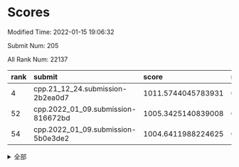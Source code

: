 # Scores

Modified Time: 2022-01-15 19:06:32

Submit Num: 205

All Rank Num: 22137

| rank |               submit               |       score        |       sigma        | pk_num |
| :--- | :--------------------------------- | :----------------- | :----------------- | :----- |
| 4    | cpp.21_12_24.submission-2b2ea0d7   | 1011.5744045783931 | 0.7877154913736976 | 434    |
| 52   | cpp.2022_01_09.submission-816672bd | 1005.3425140839008 | 0.7112941856292612 | 431    |
| 54   | cpp.2022_01_09.submission-5b0e3de2 | 1004.6411988224625 | 0.7361666770832217 | 434    |


<details>
<summary>全部</summary>

| rank |                 submit                 |       score        |       sigma        | pk_num |
| :--- | :------------------------------------- | :----------------- | :----------------- | :----- |
| 1    | gobigger.level_3.submission_level_3_27 | 1012.5820979755794 | 0.7723297200314481 | 435    |
| 2    | gobigger.level_3.submission_level_3_38 | 1011.6512112199207 | 0.7794940084311973 | 434    |
| 3    | gobigger.level_3.submission_level_3_32 | 1011.5794887624373 | 0.7810533116679719 | 435    |
| 4    | cpp.21_12_24.submission-2b2ea0d7       | 1011.5744045783931 | 0.7877154913736976 | 434    |
| 5    | gobigger.level_3.submission_level_3_37 | 1011.20952730314   | 0.766465859055872  | 426    |
| 6    | gobigger.level_3.submission_level_3_20 | 1011.2059554570928 | 0.8123463710845337 | 435    |
| 7    | gobigger.level_3.submission_level_3_11 | 1011.1947182899211 | 0.7869167384753156 | 432    |
| 8    | gobigger.level_3.submission_level_3_36 | 1011.1882964309015 | 0.78887566738196   | 430    |
| 9    | gobigger.level_3.submission_level_3_15 | 1011.0703917082974 | 0.7804616363764156 | 435    |
| 10   | gobigger.level_3.submission_level_3_43 | 1010.8380941199094 | 0.7765680081063572 | 431    |
| 11   | gobigger.level_3.submission_level_3_34 | 1010.810181662646  | 0.7513866712068001 | 435    |
| 12   | gobigger.level_3.submission_level_3_25 | 1010.7901195260417 | 0.7855555748162283 | 433    |
| 13   | gobigger.level_3.submission_level_3_9  | 1010.7680587833014 | 0.768232757197021  | 431    |
| 14   | gobigger.level_3.submission_level_3_1  | 1010.6970055420435 | 0.746666994179186  | 432    |
| 15   | gobigger.level_3.submission_level_3_31 | 1010.4615690260127 | 0.7779048324799951 | 431    |
| 16   | gobigger.level_3.submission_level_3_2  | 1010.3205213103251 | 0.7641606461435243 | 435    |
| 17   | gobigger.level_3.submission_level_3_41 | 1010.2347620796021 | 0.7506620407659454 | 432    |
| 18   | gobigger.level_3.submission_level_3_44 | 1010.1816463081148 | 0.7646913092587391 | 428    |
| 19   | gobigger.level_3.submission_level_3_47 | 1010.0763542705314 | 0.7565417855053338 | 437    |
| 20   | gobigger.level_3.submission_level_3_10 | 1010.0041740604827 | 0.7671197400886959 | 430    |
| 21   | gobigger.level_3.submission_level_3_26 | 1009.9748336769101 | 0.743620121156266  | 425    |
| 22   | gobigger.level_3.submission_level_3_22 | 1009.9745293298779 | 0.7617096245995219 | 431    |
| 23   | gobigger.level_3.submission_level_3_23 | 1009.9217284409924 | 0.7910702129290024 | 440    |
| 24   | gobigger.level_3.submission_level_3_33 | 1009.8901038684683 | 0.7561486956217052 | 436    |
| 25   | gobigger.level_3.submission_level_3_28 | 1009.8602412909324 | 0.7684709257647784 | 433    |
| 26   | gobigger.level_3.submission_level_3_16 | 1009.8309004678458 | 0.7520910297277197 | 435    |
| 27   | gobigger.level_3.submission_level_3_21 | 1009.8230359679042 | 0.769127313705802  | 428    |
| 28   | gobigger.level_3.submission_level_3_35 | 1009.8190474981116 | 0.7748541924390459 | 435    |
| 29   | gobigger.level_3.submission_level_3_48 | 1009.8179174443861 | 0.7756590241247673 | 427    |
| 30   | gobigger.level_3.submission_level_3_49 | 1009.8078489097162 | 0.7795475141061096 | 434    |
| 31   | gobigger.level_3.submission_level_3_4  | 1009.7761219082851 | 0.7523327530654483 | 436    |
| 32   | gobigger.level_3.submission_level_3_17 | 1009.7265686806314 | 0.7552338607381814 | 431    |
| 33   | gobigger.level_3.submission_level_3_6  | 1009.672857340486  | 0.7548425113680889 | 436    |
| 34   | gobigger.level_3.submission_level_3_18 | 1009.5576066121366 | 0.7705657220473161 | 433    |
| 35   | gobigger.level_3.submission_level_3_3  | 1009.5562063170684 | 0.7511395861591387 | 431    |
| 36   | gobigger.level_3.submission_level_3_24 | 1009.4953984954706 | 0.7643167092706823 | 436    |
| 37   | gobigger.level_3.submission_level_3_8  | 1009.483903627454  | 0.779037417890847  | 435    |
| 38   | gobigger.level_3.submission_level_3_14 | 1009.4637715249114 | 0.7584318337919498 | 427    |
| 39   | gobigger.level_3.submission_level_3_39 | 1009.323791449338  | 0.7395289299522732 | 427    |
| 40   | gobigger.level_3.submission_level_3_30 | 1009.3006197684881 | 0.7392979532363871 | 433    |
| 41   | gobigger.level_3.submission_level_3_13 | 1009.2360169167573 | 0.7715531485232223 | 430    |
| 42   | gobigger.level_3.submission_level_3_7  | 1009.1964685283441 | 0.7484247253678314 | 428    |
| 43   | gobigger.level_3.submission_level_3_12 | 1009.0281483735815 | 0.7491909503839195 | 433    |
| 44   | gobigger.level_3.submission_level_3_29 | 1008.9551071392174 | 0.7799556904829513 | 432    |
| 45   | gobigger.level_3.submission_level_3_46 | 1008.9516901660481 | 0.7756251844741678 | 433    |
| 46   | gobigger.level_3.submission_level_3_0  | 1008.942854117214  | 0.74175144059159   | 427    |
| 47   | gobigger.level_3.submission_level_3_5  | 1008.8385053163775 | 0.7374580383091205 | 436    |
| 48   | gobigger.level_3.submission_level_3_19 | 1008.7794063808524 | 0.7531297817990483 | 430    |
| 49   | gobigger.level_3.submission_level_3_40 | 1008.5655895905204 | 0.7369543450840732 | 433    |
| 50   | gobigger.level_3.submission_level_3_45 | 1008.2502689325712 | 0.7457998479148645 | 435    |
| 51   | gobigger.level_3.submission_level_3_42 | 1008.1820535814369 | 0.7290228818840642 | 427    |
| 52   | cpp.2022_01_09.submission-816672bd     | 1005.3425140839008 | 0.7112941856292612 | 431    |
| 53   | gobigger.level_1.submission_level_1_43 | 1004.836383346579  | 0.7248402337014873 | 429    |
| 54   | cpp.2022_01_09.submission-5b0e3de2     | 1004.6411988224625 | 0.7361666770832217 | 434    |
| 55   | gobigger.level_1.submission_level_1_5  | 1004.6139268011423 | 0.7392339896431765 | 436    |
| 56   | gobigger.level_1.submission_level_1_25 | 1004.0552843208692 | 0.7275047548123776 | 431    |
| 57   | gobigger.level_1.submission_level_1_9  | 1004.0068056475341 | 0.7300381911398245 | 432    |
| 58   | gobigger.level_1.submission_level_1_2  | 1003.9725462491369 | 0.7254807383005882 | 433    |
| 59   | gobigger.level_1.submission_level_1_41 | 1003.9602530002874 | 0.7030807192495804 | 431    |
| 60   | gobigger.level_1.submission_level_1_20 | 1003.853295367924  | 0.7248937603765203 | 432    |
| 61   | gobigger.level_1.submission_level_1_31 | 1003.7718875283002 | 0.7092894222757995 | 428    |
| 62   | gobigger.level_1.submission_level_1_1  | 1003.7655951748602 | 0.6935644353584233 | 430    |
| 63   | gobigger.level_1.submission_level_1_38 | 1003.7551021090059 | 0.7126196039211712 | 430    |
| 64   | gobigger.level_1.submission_level_1_18 | 1003.6770882666971 | 0.7202412763894674 | 435    |
| 65   | gobigger.level_1.submission_level_1_28 | 1003.6465324603128 | 0.7240897271686145 | 431    |
| 66   | gobigger.level_1.submission_level_1_39 | 1003.6442429911675 | 0.7081611313962977 | 428    |
| 67   | gobigger.level_1.submission_level_1_4  | 1003.6434818405904 | 0.7292767287305155 | 434    |
| 68   | gobigger.level_1.submission_level_1_8  | 1003.6317418001768 | 0.7317115737248767 | 430    |
| 69   | gobigger.level_1.submission_level_1_40 | 1003.5498331757458 | 0.7198991013063454 | 437    |
| 70   | gobigger.level_1.submission_level_1_13 | 1003.5292051231728 | 0.7111169648409938 | 428    |
| 71   | gobigger.level_1.submission_level_1_27 | 1003.5024817896215 | 0.7243744753526359 | 431    |
| 72   | gobigger.level_1.submission_level_1_12 | 1003.4396047190164 | 0.7183575658663196 | 431    |
| 73   | gobigger.level_1.submission_level_1_35 | 1003.4336015772788 | 0.7090388070614803 | 431    |
| 74   | gobigger.level_1.submission_level_1_17 | 1003.41598953454   | 0.7050407670881158 | 434    |
| 75   | gobigger.level_1.submission_level_1_46 | 1003.2849986282283 | 0.7173840510267488 | 432    |
| 76   | gobigger.level_1.submission_level_1_33 | 1003.2813520845757 | 0.7177653308392205 | 431    |
| 77   | gobigger.level_1.submission_level_1_23 | 1003.2597187070994 | 0.7164354822598041 | 430    |
| 78   | gobigger.level_1.submission_level_1_26 | 1003.1192315465522 | 0.7185381167171498 | 434    |
| 79   | gobigger.level_1.submission_level_1_22 | 1003.1122809903335 | 0.7240512723345217 | 432    |
| 80   | gobigger.level_1.submission_level_1_21 | 1003.0869108172828 | 0.7163339789935227 | 427    |
| 81   | gobigger.level_1.submission_level_1_6  | 1003.0601980643617 | 0.7175483122002    | 435    |
| 82   | gobigger.level_1.submission_level_1_15 | 1003.0150709378015 | 0.7196612372859945 | 432    |
| 83   | gobigger.level_1.submission_level_1_49 | 1003.0032656203647 | 0.7232969582463881 | 436    |
| 84   | gobigger.level_1.submission_level_1_36 | 1002.9480437179976 | 0.7283442360136083 | 433    |
| 85   | gobigger.level_1.submission_level_1_37 | 1002.9172197241587 | 0.7093559162534915 | 433    |
| 86   | gobigger.level_1.submission_level_1_47 | 1002.9026824325515 | 0.7312449262620747 | 426    |
| 87   | gobigger.level_1.submission_level_1_45 | 1002.8640698671487 | 0.7121891331910821 | 429    |
| 88   | gobigger.level_1.submission_level_1_24 | 1002.8207733335146 | 0.7181384904572291 | 429    |
| 89   | gobigger.level_1.submission_level_1_44 | 1002.6801536927082 | 0.7057515095243091 | 433    |
| 90   | gobigger.level_1.submission_level_1_14 | 1002.66371199485   | 0.7061190980092187 | 430    |
| 91   | gobigger.level_1.submission_level_1_16 | 1002.6155162492796 | 0.7206969166267037 | 430    |
| 92   | gobigger.level_1.submission_level_1_7  | 1002.609594457398  | 0.7191787095234321 | 429    |
| 93   | gobigger.level_1.submission_level_1_3  | 1002.6028389146484 | 0.7118250876243014 | 436    |
| 94   | gobigger.level_1.submission_level_1_32 | 1002.5392758525095 | 0.7232886345567008 | 436    |
| 95   | gobigger.level_1.submission_level_1_29 | 1002.5142315266406 | 0.7106141514843174 | 430    |
| 96   | gobigger.level_1.submission_level_1_34 | 1002.4580016886251 | 0.7046612266892285 | 433    |
| 97   | gobigger.level_1.submission_level_1_30 | 1002.4017092190422 | 0.7041720679414885 | 430    |
| 98   | gobigger.level_1.submission_level_1_19 | 1002.2939567423884 | 0.7208893300033187 | 428    |
| 99   | gobigger.level_1.submission_level_1_42 | 1002.1418634612332 | 0.7046424763219128 | 431    |
| 100  | gobigger.level_1.submission_level_1_48 | 1001.8900663416708 | 0.719740782394983  | 428    |
| 101  | gobigger.level_1.submission_level_1_10 | 1001.7121202827395 | 0.7207346680976172 | 435    |
| 102  | gobigger.level_1.submission_level_1_0  | 1001.6305350056895 | 0.7102283165077459 | 431    |
| 103  | gobigger.level_1.submission_level_1_11 | 1001.5020538950454 | 0.7079463333365196 | 436    |
| 104  | gobigger.random.submission_random_3    | 996.8973937340396  | 0.7024300259116414 | 430    |
| 105  | gobigger.random.submission_random_26   | 996.7868839554982  | 0.7120259902949575 | 431    |
| 106  | gobigger.random.submission_random_28   | 996.7319733740518  | 0.7167095035878411 | 429    |
| 107  | gobigger.random.submission_random_17   | 996.7132259780442  | 0.7026133496134611 | 432    |
| 108  | gobigger.random.submission_random_6    | 996.6399099846361  | 0.7064939781673    | 427    |
| 109  | gobigger.random.submission_random_49   | 996.5702981858983  | 0.7012858365714896 | 428    |
| 110  | gobigger.random.submission_random_40   | 996.5266001080838  | 0.7075845453398307 | 430    |
| 111  | gobigger.random.submission_random_33   | 996.4801400376585  | 0.7154700599326836 | 434    |
| 112  | gobigger.random.submission_random_12   | 996.4301722323619  | 0.6998525572547146 | 429    |
| 113  | gobigger.random.submission_random_14   | 996.4180287335498  | 0.7026036751712926 | 431    |
| 114  | gobigger.random.submission_random_10   | 996.3710988528791  | 0.6989715081620734 | 435    |
| 115  | gobigger.random.submission_random_41   | 996.2742600877824  | 0.7098232094460448 | 433    |
| 116  | gobigger.random.submission_random_24   | 996.2624420608707  | 0.7157759810477314 | 432    |
| 117  | gobigger.random.submission_random_20   | 996.2496581115535  | 0.6891658286401171 | 430    |
| 118  | gobigger.random.submission_random_8    | 996.2420063887588  | 0.7105081871455478 | 431    |
| 119  | gobigger.random.submission_random_48   | 996.238766931105   | 0.7114325148299017 | 433    |
| 120  | gobigger.random.submission_random_38   | 996.1945721587757  | 0.70115719329297   | 428    |
| 121  | gobigger.random.submission_random_32   | 996.024380991707   | 0.7049052860422304 | 430    |
| 122  | gobigger.random.submission_random_18   | 995.9874586667447  | 0.7084899257095275 | 437    |
| 123  | gobigger.random.submission_random_22   | 995.9797283343399  | 0.706570941033103  | 436    |
| 124  | gobigger.random.submission_random_23   | 995.9588249710712  | 0.7146469035319055 | 434    |
| 125  | gobigger.random.submission_random_15   | 995.9518946308191  | 0.7034191116098397 | 428    |
| 126  | gobigger.random.submission_random_39   | 995.9031118061906  | 0.7087754477782829 | 431    |
| 127  | gobigger.random.submission_random_0    | 995.8393926928375  | 0.7156613230689411 | 431    |
| 128  | gobigger.random.submission_random_11   | 995.8316483975678  | 0.7140322790017057 | 435    |
| 129  | gobigger.random.submission_random_2    | 995.8022847713163  | 0.7123142140925849 | 433    |
| 130  | gobigger.random.submission_random_37   | 995.769483828039   | 0.7221789487824372 | 434    |
| 131  | gobigger.random.submission_random_29   | 995.5846236950409  | 0.7035671855047888 | 427    |
| 132  | gobigger.random.submission_random_47   | 995.5719265264975  | 0.712708802665161  | 435    |
| 133  | gobigger.random.submission_random_36   | 995.5019124194755  | 0.7193856840698416 | 430    |
| 134  | gobigger.random.submission_random_16   | 995.4639240073702  | 0.7243789566232876 | 432    |
| 135  | gobigger.random.submission_random_35   | 995.4428208068817  | 0.7118889558337085 | 433    |
| 136  | gobigger.random.submission_random_46   | 995.4282301049886  | 0.717495449798669  | 430    |
| 137  | gobigger.random.submission_random_25   | 995.411021513065   | 0.7171948751543568 | 429    |
| 138  | gobigger.random.submission_random_31   | 995.3975572417897  | 0.7037076187591859 | 431    |
| 139  | gobigger.random.submission_random_42   | 995.3480319992673  | 0.7228875598395659 | 431    |
| 140  | gobigger.random.submission_random_43   | 995.343569365529   | 0.7163319045142681 | 425    |
| 141  | gobigger.random.submission_random_30   | 995.3382887922236  | 0.7049979156763725 | 439    |
| 142  | gobigger.random.submission_random_21   | 995.3355538362869  | 0.7189968695051886 | 430    |
| 143  | gobigger.random.submission_random_44   | 995.2809042447876  | 0.7156077874670959 | 434    |
| 144  | gobigger.random.submission_random_34   | 995.1925254949126  | 0.6998968137093198 | 434    |
| 145  | gobigger.random.submission_random_5    | 995.1660860796447  | 0.7167638650664295 | 431    |
| 146  | gobigger.random.submission_random_45   | 995.1129654459536  | 0.7221660965089589 | 434    |
| 147  | gobigger.random.submission_random_7    | 995.0997730281167  | 0.7106140827832788 | 432    |
| 148  | gobigger.random.submission_random_1    | 994.8813177082566  | 0.7029085154527072 | 434    |
| 149  | gobigger.level_2.submission_level_2_29 | 994.8496896945613  | 0.7305657511067145 | 437    |
| 150  | gobigger.random.submission_random_13   | 994.6682201761162  | 0.7273637103110093 | 430    |
| 151  | gobigger.random.submission_random_9    | 994.6521493411858  | 0.7159571636812792 | 430    |
| 152  | gobigger.random.submission_random_19   | 994.5502718149411  | 0.7177044551082861 | 431    |
| 153  | gobigger.random.submission_random_4    | 994.4390179384661  | 0.7348773507704701 | 431    |
| 154  | gobigger.random.submission_random_27   | 994.1990186885122  | 0.7202453674305099 | 436    |
| 155  | gobigger.level_2.submission_level_2_31 | 994.0947846482038  | 0.7314038666916959 | 430    |
| 156  | gobigger.level_2.submission_level_2_13 | 993.899656738592   | 0.7316544180548821 | 436    |
| 157  | gobigger.level_2.submission_level_2_47 | 993.8152116889083  | 0.7219876809916093 | 431    |
| 158  | gobigger.level_2.submission_level_2_10 | 993.7917162246769  | 0.7160996643726595 | 433    |
| 159  | gobigger.level_2.submission_level_2_5  | 993.7070125499246  | 0.725458469081412  | 432    |
| 160  | gobigger.level_2.submission_level_2_41 | 993.6944846432456  | 0.7343955519508913 | 429    |
| 161  | gobigger.level_2.submission_level_2_34 | 993.4998079986593  | 0.7209286013418256 | 432    |
| 162  | gobigger.level_2.submission_level_2_37 | 993.3514105338851  | 0.7289007740246507 | 434    |
| 163  | gobigger.level_2.submission_level_2_36 | 993.3350255698767  | 0.7285964916794379 | 437    |
| 164  | gobigger.level_2.submission_level_2_44 | 993.221820604481   | 0.7435236797733781 | 434    |
| 165  | gobigger.level_2.submission_level_2_39 | 993.140449098139   | 0.7247917667283814 | 436    |
| 166  | gobigger.level_2.submission_level_2_42 | 993.0157204164303  | 0.7363194590560747 | 434    |
| 167  | gobigger.level_2.submission_level_2_46 | 992.9926821611512  | 0.7455769436944633 | 430    |
| 168  | gobigger.level_2.submission_level_2_32 | 992.8828168700371  | 0.7378336248763935 | 428    |
| 169  | gobigger.level_2.submission_level_2_6  | 992.8410881653615  | 0.7422201756522803 | 436    |
| 170  | gobigger.level_2.submission_level_2_17 | 992.7673854688363  | 0.7498280513653904 | 431    |
| 171  | gobigger.level_2.submission_level_2_22 | 992.7189995980989  | 0.7448588927817168 | 428    |
| 172  | gobigger.level_2.submission_level_2_0  | 992.7080157488583  | 0.7353981628874608 | 429    |
| 173  | gobigger.level_2.submission_level_2_27 | 992.6427311667185  | 0.7269021320360676 | 431    |
| 174  | gobigger.level_2.submission_level_2_9  | 992.5736600816999  | 0.7365796403916587 | 428    |
| 175  | gobigger.level_2.submission_level_2_21 | 992.4800717795503  | 0.7367054202630271 | 430    |
| 176  | gobigger.level_2.submission_level_2_11 | 992.43552497226    | 0.753557979329199  | 440    |
| 177  | gobigger.level_2.submission_level_2_30 | 992.4161756994562  | 0.7355086131153484 | 436    |
| 178  | gobigger.level_2.submission_level_2_3  | 992.340464314381   | 0.7322166844488783 | 430    |
| 179  | gobigger.level_2.submission_level_2_45 | 992.3345520792814  | 0.7366846749365037 | 437    |
| 180  | gobigger.level_2.submission_level_2_43 | 992.2679260504511  | 0.7452097126828136 | 428    |
| 181  | gobigger.level_2.submission_level_2_1  | 992.1493678291758  | 0.7495046082474349 | 435    |
| 182  | gobigger.level_2.submission_level_2_4  | 992.0788766656614  | 0.7458666712615635 | 432    |
| 183  | gobigger.level_2.submission_level_2_40 | 992.0714766771744  | 0.7525494009945544 | 429    |
| 184  | gobigger.level_2.submission_level_2_49 | 992.0660951499297  | 0.7417356384021717 | 430    |
| 185  | gobigger.level_2.submission_level_2_12 | 991.9510283845294  | 0.7420990696287649 | 434    |
| 186  | gobigger.level_2.submission_level_2_7  | 991.8589178273354  | 0.7453091896300401 | 431    |
| 187  | gobigger.level_2.submission_level_2_35 | 991.8036396679624  | 0.7359386813813917 | 431    |
| 188  | gobigger.level_2.submission_level_2_2  | 991.5782235164979  | 0.7458668987704945 | 437    |
| 189  | gobigger.level_2.submission_level_2_15 | 991.5437899003604  | 0.7713327629929044 | 432    |
| 190  | gobigger.level_2.submission_level_2_8  | 991.4934045676614  | 0.7359554734700924 | 430    |
| 191  | gobigger.level_2.submission_level_2_19 | 991.195035017418   | 0.7672592545397912 | 432    |
| 192  | gobigger.level_2.submission_level_2_23 | 991.0377532204424  | 0.735501718054339  | 433    |
| 193  | gobigger.level_2.submission_level_2_16 | 991.0268207504153  | 0.7612339682067002 | 429    |
| 194  | gobigger.level_2.submission_level_2_28 | 991.0216104746927  | 0.7525354490048413 | 437    |
| 195  | gobigger.level_2.submission_level_2_26 | 991.0071170462701  | 0.7451855898854884 | 431    |
| 196  | gobigger.level_2.submission_level_2_48 | 990.9798003235687  | 0.7444879654757998 | 431    |
| 197  | gobigger.level_2.submission_level_2_14 | 990.7857583874563  | 0.7509630820549409 | 433    |
| 198  | gobigger.level_2.submission_level_2_38 | 990.748664342046   | 0.744182080785699  | 435    |
| 199  | gobigger.level_2.submission_level_2_24 | 990.6826894186713  | 0.7629928556757007 | 432    |
| 200  | gobigger.level_2.submission_level_2_18 | 990.6705792762392  | 0.7555145516300921 | 437    |
| 201  | gobigger.level_2.submission_level_2_25 | 990.1968012571127  | 0.761494243080865  | 431    |
| 202  | gobigger.level_2.submission_level_2_33 | 989.4668716071462  | 0.7825617428455616 | 424    |
| 203  | gobigger.level_2.submission_level_2_20 | 989.1262834732305  | 0.7663284864238326 | 434    |
| 204  | gobigger.none.submission_none_1        | 978.5913461035905  | 1.2222422133438247 | 435    |
| 205  | gobigger.none.submission_none_0        | 976.6764863377628  | 1.43216199252642   | 432    |

</details>